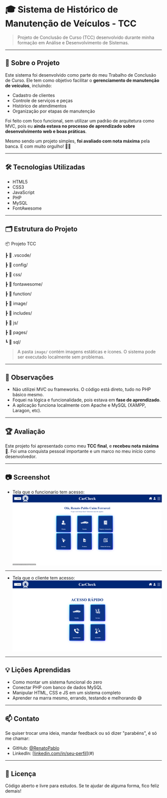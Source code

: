 # 🎓 Sistema de Histórico de Manutenção de Veículos - TCC

> Projeto de Conclusão de Curso (TCC) desenvolvido durante minha formação em Análise e Desenvolvimento de Sistemas.

---

## 🧠 Sobre o Projeto

Este sistema foi desenvolvido como parte do meu Trabalho de Conclusão de Curso. Ele tem como objetivo facilitar o **gerenciamento de manutenção de veículos**, incluindo:

- Cadastro de clientes
- Controle de serviços e peças
- Histórico de atendimentos
- Organização por etapas de manutenção

Foi feito com foco funcional, sem utilizar um padrão de arquitetura como MVC, pois eu **ainda estava no processo de aprendizado sobre desenvolvimento web e boas práticas**.

Mesmo sendo um projeto simples, **foi avaliado com nota máxima** pela banca. E com muito orgulho! 💪✨

---

## 🛠️ Tecnologias Utilizadas

- HTML5
- CSS3
- JavaScript
- PHP
- MySQL
- FontAwesome

---

## 🗂 Estrutura do Projeto

📦 Projeto TCC


┣ 📁 .vscode/


┣ 📁 config/


┣ 📁 css/


┣ 📁 fontawesome/


┣ 📁 function/


┣ 📁 image/


┣ 📁 includes/


┣ 📁 js/


┣ 📁 pages/


┗ 📁 sql/



> A pasta `image/` contém imagens estáticas e ícones. O sistema pode ser executado localmente sem problemas.

---

## 📌 Observações

- Não utilizei MVC ou frameworks. O código está direto, tudo no PHP básico mesmo.
- Foquei na lógica e funcionalidade, pois estava em **fase de aprendizado**.
- A aplicação funciona localmente com Apache e MySQL (XAMPP, Laragon, etc).

---

## 🏆 Avaliação

Este projeto foi apresentado como meu **TCC final**, e **recebeu nota máxima** 🎉. Foi uma conquista pessoal importante e um marco no meu início como desenvolvedor.

---

## 📷 Screenshot

- Tela que o funcionario tem acesso:
![Tela do sistema parte do funcionario](/assets/print-home-func.png) <!-- substitua por um print real se quiser -->


---


- Tela que o cliente tem acesso:
![Tela do sistema parte do cliente](/assets/print-home-cliente.png) <!-- substitua por um print real se quiser -->

---

## 💡 Lições Aprendidas

- Como montar um sistema funcional do zero
- Conectar PHP com banco de dados MySQL
- Manipular HTML, CSS e JS em um sistema completo
- Aprender na marra mesmo, errando, testando e melhorando 😅

---

## 📫 Contato

Se quiser trocar uma ideia, mandar feedback ou só dizer "parabéns", é só me chamar:

- GitHub: [@RenatoPablo](https://github.com/RenatoPablo)
- LinkedIn: [[linkedin.com/in/seu-perfil](https://www.linkedin.com/in/renato-pablo-8a876023a/?originalSubdomain=br)](#) <!-- coloca seu link aqui se quiser -->

---

## 🧾 Licença

Código aberto e livre para estudos. Se te ajudar de alguma forma, fico feliz demais!

